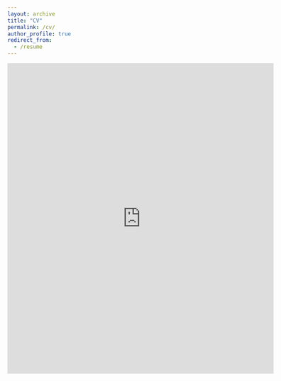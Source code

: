 ```yaml
---
layout: archive
title: "CV"
permalink: /cv/
author_profile: true
redirect_from:
  - /resume
---
```


<embed src="https://chriscandelaria.github.io/files/cv/CACandelaria_CV.pdf" width="600" height="700" type="application/pdf" />
